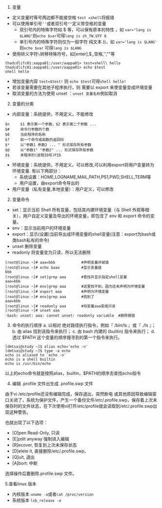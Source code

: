 1. 变量
 - 定义变量时等号两边都不能接空格
 `test =shell`将报错
 - 可以使用单引号`''`或者双引号`""`定义带空格的变量
    - 双引号内的特殊字符如 $ 等，可以保有原本的特性 ，如
` var="lang is $LANG" `则` echo $var `可得` lang is zh_TW.UTF 8 `
    - 单引号内的特殊字符则仅为一般字符 纯文本 ))，如
`var='lang is $LANG'`  则`echo $var`  可得`lang is $LANG`
 - 使用转义字符`\`转移特殊符号，如[enter],$,\,空格,'',""等
```
thadcdlifc01:aappa01:/user/aappa01> test=shell\ hello
thadcdlifc01:aappa01:/user/aappa01> echo $test
shell hello
```
 - 增加变量内容
 `test=$test!` 则 `echo $test`可得`shell hello!`
 - 若该变量需要在其他子程序执行，则 需要以 export 来使变量变成环境变量
 - 取消变量的方法为使用 unset ：`unset 变量名称`例如取消

2. 变量的分类
 - 内部变量：系统提供，不用定义，不能修改
 ```
 $n     $1 表示第一个参数，$2 表示第二个参数 ...
 $#     命令行参数的个数
 $0     当前程序的名称
 $?     前一个命令或函数的返回码
 $*     以"参数1 参数2 ... " 形式保存所有参数
 $@     以"参数1" "参数2" ... 形式保存所有参数
 $$     本程序的(进程ID号)PID
 ```
 - 环境变量：系统提供，不用定义，可以修改,可以利用export将用户变量转为环境变量.
 有以下两部分：
    - 系统设置：HOME,LOGNAME,MAIL,PATH,PS1,PWD,SHELL,TERM等
    - 用户设置，由export命令导出的
 - 用户变量（私有变量,本地变量）：用户定义，可以修改

2. 变量命令
 - set：显示当前 Shell 所有变量，包括其内建环境变量（与 Shell 外观等相关），用户自定义变量及导出的环境变量，即包含了 env 和 export 命令的变量。
 - env：显示当前用户的环境变量
 - export：显示(设置)当前导出成环境变量的shell变量(注意：export为bash或类bash私有的命令)
 - unset 删除变量
 - readonly 将变量变为只读，所以无法删除

 ```
 [root@linux ~]# aaa=bbb            #声明变量并赋值
 [root@linux ~]# echo $aaa          #显示变量值
 bbb
 [root@linux ~]# set|grep aaa       #查找并显示指定shell变量
 aaa=bbb
 [root@linux ~]# env|grep aaa       #这里找不到，因为还未声明为环境变量
 [root@linux ~]# export aaa         #声明为环境变量
 [root@linux ~]# env|grep aaa       #找到了
 aaa=bbb
 [root@linux ~]# readonly aaa       #将变量aaa变成只读
 [root@linux ~]# unset aaa
-bash: unset: aaa: cannot unset: readonly variable  #删除报错

 ```

3. 命令的执行顺序
 a. 以相对 绝对路径执行指令，例如『 /bin/ls 』或『 ./ls 』；
 b. 由 alias 找到该指令来执行；
 c. 由 bash 内建的 (builtin) 指令来执行；
 d. 透过 $PATH 这个变量的顺序搜寻到的第一个指令来执行。

 ```
[dmtsai@study ~]$ alias echo='echo -n'
[dmtsai@study ~]$ type -a echo
echo is aliased to `echo -n'
echo is a shell builtin
echo is /usr/bin/echo
 ```
 以上的echo命令就是按照alias，builtin，$PATH的顺序去查找echo指令

4. 编辑 .profile 文件出生成 .profile.swp 文件

 由于vi /etc/profile还没有编辑完成，保存退出，突然断电 或其他原因导致编辑窗口关闭了，系统为保护文件，产生一个备份文件/etc/.profile.swp，保存着上次未保存时的文件状态，在下次使用vi打开/etc/profile就会读取到/etc/.profile.swp出现这种警告。

 也就出现了以下选项：
 - [O]pen Read-Only, 只读
 - [E]pdit anyway    强制进入编辑
 - [R]ecover,    恢复到上次未保存状态
 - [D]elete it,  直接删除/etc/.profile.swp，
 - [Q]uit, 退出
 - [A]bort:  中断

 选择操作后要删除.profile.swp 文件。

 5.查看linux 版本
 - 内核版本
 `uname -a`或者`cat /proc/version`
 - 系统版本
 `lsb_release -a `

